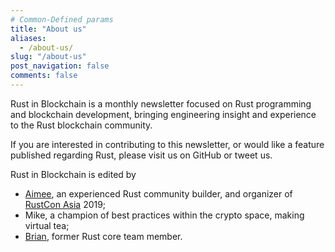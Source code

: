 ```yaml
---
# Common-Defined params
title: "About us"
aliases:
  - /about-us/
slug: "/about-us"
post_navigation: false
comments: false
---
```


Rust in Blockchain is a monthly newsletter focused on Rust programming and blockchain development, bringing engineering insight and experience to the Rust blockchain community.

If you are interested in contributing to this newsletter, or would like a feature published regarding Rust, please visit us on GitHub or tweet us.

Rust in Blockchain is edited by

- [Aimee](https://aimeedeer.com/), an experienced Rust community builder, and organizer of [RustCon Asia](https://rustcon.asia/) 2019;
- Mike, a champion of best practices within the crypto space, making virtual tea;
- [Brian](https://brson.github.io/), former Rust core team member.
